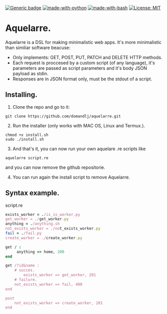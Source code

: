 [![Generic badge](https://img.shields.io/badge/Progress-Under%20Development-Orange.svg)](https://shields.io/)
[![made-with-python](https://img.shields.io/badge/Made%20with-Python-1f425f.svg)](https://www.python.org/)
[![made-with-bash](https://img.shields.io/badge/Made%20with-Bash-1f425f.svg)](https://www.gnu.org/software/bash/)
[![License: MIT](https://img.shields.io/badge/License-MIT-yellow.svg)](https://opensource.org/licenses/MIT)

# Aquelarre.

Aquelarre is a DSL for making minimalistic web apps. It's more minimalistic 
than similiar software beacuse:

* Only implements: GET, POST, PUT, PATCH and DELETE HTTP methods.
* Each request is proccesed by a custom script (of any language), it's 
parameters are passed as script parameters and it's body JSON payload as stdin.
* Responses are in JSON format only, must be the stdout of a script.

## Installing.
1. Clone the repo and go to it: 
```
git clone https://github.com/domandlj/aquelarre.git 
```
2. Run the installer (only works with MAC OS, Linux and Termux.).
```
chmod +x install.sh
sudo ./install.sh
``` 

3. And that's it, you can now run your own aquelare .re scripts like
```
aquelarre script.re
```
and you can now remove the github repositorie. 

4. You can run again the install script to remove Aquelarre. 

## Syntax example.
script.re
```ruby
exists_worker = ./is_is_worker.py
get_worker = ./get_worker.py
anything = ./anything.sh
not_exists_worker = ./not_exists_worker.py
fail = ./fail.py
create_worker = ./create_worker.py

get / : 
     anything => home, 200 
end

get /?id&name :
    # succes.
        exists_worker => get_worker, 201 
    # failure.
	not_exists_worker => fail, 400
end

post
	not_exists_worker => create_worker, 201
end
```


